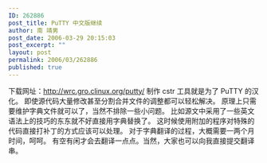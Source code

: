 ```yaml
---
ID: 262886
post_title: PuTTY 中文版继续
author: 南 靖男
post_date: 2006-03-29 20:15:03
post_excerpt: ""
layout: post
permalink: 2006/03/262886
published: true
---
```

下载网址：<a href="http://wrc.gro.clinux.org/putty/">http://wrc.gro.clinux.org/putty/</a>
制作 cstr 工具就是为了 PuTTY 的汉化。
即使源代码大量修改甚至分割合并文件的调整都可以轻松解决。
原理上只需要维护字典文件就可以了，当然不排除一些小问题。
比如源文中采用了一些英文语法上的技巧的东东就不好直接用字典替换了。
这时候使用附加的程序对特殊的代码直接打补丁的方式应该可以处理。
对于字典翻译的过程，大概需要一两个月时间，呵呵。
有空有闲才会去翻译一点点。当然，大家也可以向我直接提交翻译串。